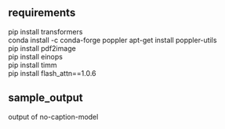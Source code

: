 ## requirements  
pip install transformers  
conda install -c conda-forge poppler
apt-get install poppler-utils  
pip install pdf2image  
pip install einops  
pip install timm  
pip install flash_attn==1.0.6  


## sample_output  
output of no-caption-model  
